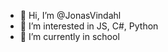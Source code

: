 - 👋 Hi, I’m @JonasVindahl
- 👀 I’m interested in JS, C#, Python
- 🌱 I’m currently in school 


<!---
JonasVindahl/JonasVindahl is a ✨ special ✨ repository because its `README.md` (this file) appears on your GitHub profile.
You can click the Preview link to take a look at your changes.
--->
